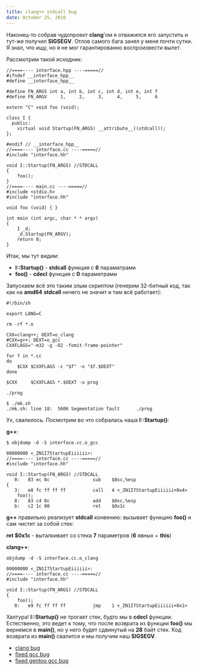 ```yaml
---
title: clang++ stdcall bug
date: October 25, 2010
---
```


Наконец-то собрав чудопроект **clang**'ом я отважился его запустить и
тут-же получил **SIGSEGV**. Отлов самого бага занял у меня почти сутки.
Я знал, что ищу, но я не мог гарантированно воспроизвести вылет.

Рассмотрим такой исходник:

~~~~ { .cpp }
//====---- interface.hpp ----=====//
#ifndef __interface_hpp__
#define __interface_hpp__

#define FN_ARGS int a, int b, int c, int d, int e, int f
#define FN_ARGV     1,     2,     3,     4,     5,     6

extern "C" void foo (void);

class I {
  public:
    virtual void Startup(FN_ARGS) __attribute__((stdcall));
};

#endif // __interface_hpp__
//====---- interface.cc ----=====//
#include "interface.hh"

void I::Startup(FN_ARGS) //STDCALL
{
    foo();
}
//====---- main.cc ----=====//
#include <stdio.h>
#include "interface.hh"

void foo (void) { }

int main (int argc, char * * argv)
{
    I _d;
    _d.Startup(FN_ARGV);
    return 0;
}
~~~~

Итак, мы тут видим:

- **I::Startup()** - **stdcall** функция с **6** параматрами
- **foo()** - **cdecl** функция с **0** параметрами

Запускаем всё это таким злым скриптом (генерим 32-битный код,
так как на **amd64** **stdcall** ничего не значит и там всё работает):

~~~~ { .sh }
#!/bin/sh

export LANG=C

rm -rf *.o

CXX=clang++; OEXT=o_clang
#CXX=g++; OEXT=o_gcc
CXXFLAGS="-m32 -g -O2 -fomit-frame-pointer"

for f in *.cc
do
    $CXX $CXXFLAGS -c "$f" -o "$f.$OEXT"
done

$CXX     $CXXFLAGS *.$OEXT -o prog

./prog

~~~~

~~~~
$ ./mk.sh
./mk.sh: line 18:  5606 Segmentation fault      ./prog
~~~~

Ух, свалилось. Посмотрим во что собралась наша **I::Startup()**:

**g++**:

~~~~
$ objdump -d -S interface.cc.o_gcc 

00000000 <_ZN1I7StartupEiiiiii>:
//====---- interface.cc ----=====//
#include "interface.hh"

void I::Startup(FN_ARGS) //STDCALL
   0:   83 ec 0c                sub    $0xc,%esp
{
   3:   e8 fc ff ff ff          call   4 <_ZN1I7StartupEiiiiii+0x4>
    foo();
   8:   83 c4 0c                add    $0xc,%esp
   b:   c2 1c 00                ret    $0x1c

~~~~

**g++** правильно реализует **stdcall** конвению: вызывает функцию **foo()** и сам чистит за собой стек:

**ret $0x1c** - выталкивает со стека **7** параметров (**6** явных + **this**)

**clang++**:

~~~~
objdump -d -S interface.cc.o_clang 

00000000 <_ZN1I7StartupEiiiiii>:
//====---- interface.cc ----=====//
#include "interface.hh"

void I::Startup(FN_ARGS) //STDCALL
{
    foo();
   0:   e9 fc ff ff ff          jmp    1 <_ZN1I7StartupEiiiiii+0x1>

~~~~

Халтура! **I::Startup()** не трогает стек, будто мы в **cdecl** функции. Естественно, это ведет
к тому, что после возврата из функции **foo()** мы вернемся в **main()**, но у него будет сдвинутый
на **28** байт стек. Код возврата из **main()** свалится и мы получим наш **SIGSEGV**.

- [clang bug](http://llvm.org/bugs/show_bug.cgi?id=8461)
- [fixed gcc bug](http://gcc.gnu.org/bugzilla/show_bug.cgi?id=40718)
- [fixed gentoo gcc bug](https://bugs.gentoo.org/show_bug.cgi?id=282189)
